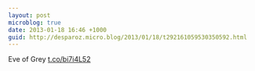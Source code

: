 ```yaml
---
layout: post
microblog: true
date: 2013-01-18 16:46 +1000
guid: http://desparoz.micro.blog/2013/01/18/t292161059530350592.html
---
```

Eve of Grey [t.co/bi7i4L52](http://t.co/bi7i4L52)
